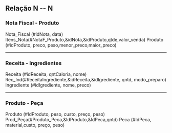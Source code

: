 ## Relação N -- N



### Nota Fiscal - Produto

Nota_Fiscal (#idNota, data)
Itens_Nota(#NotaF_Produto,&idNota,&idProduto,qtde,valor_venda)
Produto (#idProduto, preco, peso,menor_preco,maior_preco)

--------------------

### Receita - Ingredientes

Receita (#idReceita, qntCaloria, nome)
Rec_Ind(#ReceitaIngrediente,&idReceita,&idIgrediente, qntd, modo_preparo)
Ingrediente (#idIgrediente, nome, preco)

--------------------

### Produto - Peça

Produto (#IdProduto, peso, custo, preço, peso)
Prod_Peça(#Produto_Peca,&IdProduto,&IdPeca,qntd)
Peca (#IdPeca, material,custo, preço, peso)

